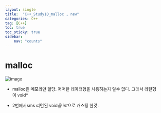 ```yaml
---
layout: single
title:  "C++_Study10_malloc , new"
categories: C++
tag: [C++]
toc: true
toc_sticky: true
sidebar:
    nav: "counts"
---
```


# malloc

![image](https://github.com/silverlnng/NetworkClass/assets/112385982/d2ae4eea-25eb-4fb4-8875-964b6d6a8d1b)

* malloc은 메모리만 할당. 어떠한 데이터형을 사용하는지 알수 없다. 그래서 리턴형이 void*

* 2번에서sms 리턴된 void*을 int*으로 캐스팅 한것.
